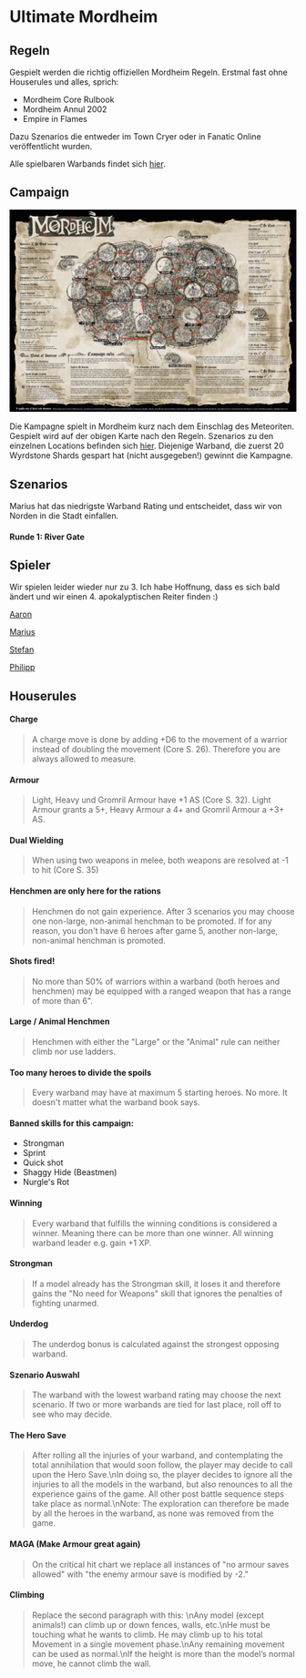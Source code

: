 # Ultimate Mordheim

## Regeln
Gespielt werden die richtig offiziellen Mordheim Regeln. Erstmal fast ohne Houserules und alles, sprich:
 - Mordheim Core Rulbook
 - Mordheim Annul 2002
 - Empire in Flames

Dazu Szenarios die entweder im Town Cryer oder in Fanatic Online veröffentlicht wurden.

Alle spielbaren Warbands findet sich [hier](https://github.com/Labernator/Mordheim/tree/master/Mordheim-Reloaded/Warbands).

## Campaign

![Mordheim%20Map%20Campaign%202021.jpg](Mordheim%20Map%20Campaign%202021.jpg)

Die Kampagne spielt in Mordheim kurz nach dem Einschlag des Meteoriten. Gespielt wird auf der obigen Karte nach den Regeln.
Szenarios zu den einzelnen Locations befinden sich [hier](https://github.com/Labernator/Mordheim/tree/master/Mordheim-Reloaded/Szenarios).
Diejenige Warband, die zuerst 20 Wyrdstone Shards gespart hat (nicht ausgegeben!) gewinnt die Kampagne.

## Szenarios

Marius hat das niedrigste Warband Rating und entscheidet, dass wir von Norden in die Stadt einfallen.

#### Runde 1: River Gate

## Spieler

Wir spielen leider wieder nur zu 3.
Ich habe Hoffnung, dass es sich bald ändert und wir einen 4. apokalyptischen Reiter finden :)

[Aaron](https://github.com/Labernator/Mordheim/tree/master/Ultimate-Mordheim/Rosters/Aaron)

[Marius](https://github.com/Labernator/Mordheim/tree/master/Ultimate-Mordheim/Rosters/Marius)

[Stefan](https://github.com/Labernator/Mordheim/tree/master/Ultimate-Mordheim/Rosters/Stefan)

[Philipp](https://github.com/Labernator/Mordheim/tree/master/Ultimate-Mordheim/Rosters/Philipp)

## Houserules
#### Charge
> A charge move is done by adding +D6 to the movement of a warrior instead of doubling the movement (Core S. 26). Therefore you are always allowed to measure.
#### Armour
> Light, Heavy und Gromril Armour have +1 AS (Core S. 32). Light Armour grants a 5+, Heavy Armour a 4+ and Gromril Armour a +3+ AS.
#### Dual Wielding
> When using two weapons in melee, both weapons are resolved at -1 to hit (Core S. 35)
#### Henchmen are only here for the rations
> Henchmen do not gain experience. After 3 scenarios you may choose one non-large, non-animal henchman to be promoted. If for any reason, you don't have 6 heroes after game 5, another non-large, non-animal henchman is promoted.
#### Shots fired!
> No more than 50% of warriors within a warband (both heroes and henchmen) may be equipped with a ranged weapon that has a range of more than 6\".
#### Large / Animal Henchmen
> Henchmen with either the \"Large\" or the \"Animal\" rule can neither climb nor use ladders.
#### Too many heroes to divide the spoils
> Every warband may have at maximum 5 starting heroes. No more. It doesn't matter what the warband book says.

#### Banned skills for this campaign:

- Strongman
- Sprint
- Quick shot
- Shaggy Hide (Beastmen)
- Nurgle's Rot

#### Winning
> Every warband that fulfills the winning conditions is considered a winner. Meaning there can be more than one winner. All winning warband leader e.g. gain +1 XP.

#### Strongman
> If a model already has the Strongman skill, it loses it and therefore gains the "No need for Weapons" skill that ignores the penalties of fighting unarmed.

#### Underdog
> The underdog bonus is calculated against the strongest opposing warband.

#### Szenario Auswahl
> The warband with the lowest warband rating may choose the next scenario. If two or more warbands are tied for last place, roll off to see who may decide.

#### The Hero Save
> After rolling all the injuries of your warband, and contemplating the total annihilation that would soon follow, the player may decide to call upon the Hero Save.\nIn doing so, the player decides to ignore all the injuries to all the models in the warband, but also renounces to all the experience gains of the game. All other post battle sequence steps take place as normal.\nNote: The exploration can therefore be made by all the heroes in the warband, as none was removed from the game.

#### MAGA (Make Armour great again)
> On the critical hit chart we replace all instances of "no armour saves allowed" with "the enemy armour save is modified by -2."


#### Climbing
> Replace the second paragraph with this: \nAny model (except animals!) can climb up or down fences, walls, etc.\nHe must be touching what he wants to climb. He may climb up to his total Movement in a single movement phase.\nAny remaining movement can be used as normal.\nIf the height is more than the model’s normal move, he cannot climb the wall.
